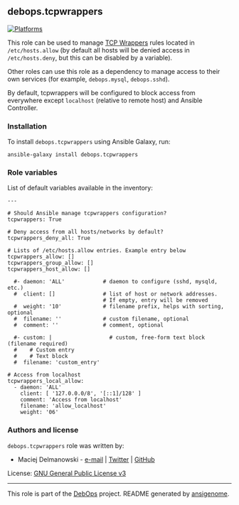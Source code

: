 ## debops.tcpwrappers
[![Platforms](http://img.shields.io/badge/platforms-debian%20|%20ubuntu-lightgrey.svg)](#)


This role can be used to manage [TCP
Wrappers](https://en.wikipedia.org/wiki/TCP\_Wrapper) rules located in
`/etc/hosts.allow` (by default all hosts will be denied access in
`/etc/hosts.deny`, but this can be disabled by a variable).

Other roles can use this role as a dependency to manage access to their own
services (for example, `debops.mysql`, `debops.sshd`).

By default, tcpwrappers will be configured to block access from everywhere
except `localhost` (relative to remote host) and Ansible Controller.



### Installation

To install `debops.tcpwrappers` using Ansible Galaxy, run:

    ansible-galaxy install debops.tcpwrappers


### Role variables

List of default variables available in the inventory:

    ---
    
    # Should Ansible manage tcpwrappers configuration?
    tcpwrappers: True
    
    # Deny access from all hosts/networks by default?
    tcpwrappers_deny_all: True
    
    # Lists of /etc/hosts.allow entries. Example entry below
    tcpwrappers_allow: []
    tcpwrappers_group_allow: []
    tcpwrappers_host_allow: []
    
      #- daemon: 'ALL'            # daemon to configure (sshd, mysqld, etc.)
      #  client: []               # list of host or network addresses.
                                  # If empty, entry will be removed
      #  weight: '10'             # filename prefix, helps with sorting, optional
      #  filename: ''             # custom filename, optional
      #  comment: ''              # comment, optional
    
      #- custom: |                  # custom, free-form text block (filename required)
      #    # Custom entry
      #    # Text block
      #  filename: 'custom_entry'
    
    # Access from localhost
    tcpwrappers_local_allow:
      - daemon: 'ALL'
        client: [ '127.0.0.0/8', '[::1]/128' ]
        comment: 'Access from localhost'
        filename: 'allow_localhost'
        weight: '06'





### Authors and license

`debops.tcpwrappers` role was written by:

- Maciej Delmanowski - [e-mail](mailto:drybjed@gmail.com) | [Twitter](https://twitter.com/drybjed) | [GitHub](https://github.com/drybjed)


License: [GNU General Public License v3](https://tldrlegal.com/license/gnu-general-public-license-v3-(gpl-3))


***

This role is part of the [DebOps](http://debops.org/) project. README generated by [ansigenome](https://github.com/nickjj/ansigenome/).

